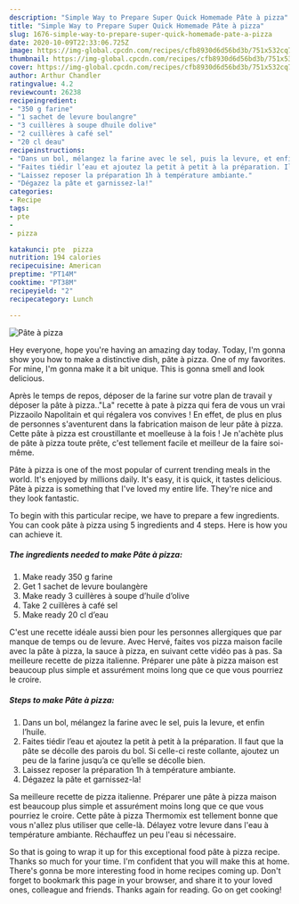 ```yaml
---
description: "Simple Way to Prepare Super Quick Homemade Pâte à pizza"
title: "Simple Way to Prepare Super Quick Homemade Pâte à pizza"
slug: 1676-simple-way-to-prepare-super-quick-homemade-pate-a-pizza
date: 2020-10-09T22:33:06.725Z
image: https://img-global.cpcdn.com/recipes/cfb8930d6d56bd3b/751x532cq70/pate-a-pizza-photo-principale-de-la-recette.jpg
thumbnail: https://img-global.cpcdn.com/recipes/cfb8930d6d56bd3b/751x532cq70/pate-a-pizza-photo-principale-de-la-recette.jpg
cover: https://img-global.cpcdn.com/recipes/cfb8930d6d56bd3b/751x532cq70/pate-a-pizza-photo-principale-de-la-recette.jpg
author: Arthur Chandler
ratingvalue: 4.2
reviewcount: 26238
recipeingredient:
- "350 g farine"
- "1 sachet de levure boulangre"
- "3 cuillères à soupe dhuile dolive"
- "2 cuillères à café sel"
- "20 cl deau"
recipeinstructions:
- "Dans un bol, mélangez la farine avec le sel, puis la levure, et enfin l’huile."
- "Faites tiédir l’eau et ajoutez la petit à petit à la préparation. Il faut que la pâte se décolle des parois du bol. Si celle-ci reste collante, ajoutez un peu de la farine jusqu’a ce qu’elle se décolle bien."
- "Laissez reposer la préparation 1h à température ambiante."
- "Dégazez la pâte et garnissez-la!"
categories:
- Recipe
tags:
- pte
- 
- pizza

katakunci: pte  pizza 
nutrition: 194 calories
recipecuisine: American
preptime: "PT14M"
cooktime: "PT38M"
recipeyield: "2"
recipecategory: Lunch

---
```



![Pâte à pizza](https://img-global.cpcdn.com/recipes/cfb8930d6d56bd3b/751x532cq70/pate-a-pizza-photo-principale-de-la-recette.jpg)

Hey everyone, hope you're having an amazing day today. Today, I'm gonna show you how to make a distinctive dish, pâte à pizza. One of my favorites. For mine, I'm gonna make it a bit unique. This is gonna smell and look delicious.

Après le temps de repos, déposer de la farine sur votre plan de travail y déposer la pâte à pizza..&#34;La&#34; recette à pate à pizza qui fera de vous un vrai Pizzaoilo Napolitain et qui régalera vos convives ! En effet, de plus en plus de personnes s&#39;aventurent dans la fabrication maison de leur pâte à pizza. Cette pâte à pizza est croustillante et moelleuse à la fois ! Je n&#39;achète plus de pâte à pizza toute prête, c&#39;est tellement facile et meilleur de la faire soi-même.

Pâte à pizza is one of the most popular of current trending meals in the world. It's enjoyed by millions daily. It's easy, it is quick, it tastes delicious. Pâte à pizza is something that I've loved my entire life. They're nice and they look fantastic.


To begin with this particular recipe, we have to prepare a few ingredients. You can cook pâte à pizza using 5 ingredients and 4 steps. Here is how you can achieve it.

<!--inarticleads1-->

##### The ingredients needed to make Pâte à pizza:

1. Make ready 350 g farine
1. Get 1 sachet de levure boulangère
1. Make ready 3 cuillères à soupe d’huile d’olive
1. Take 2 cuillères à café sel
1. Make ready 20 cl d’eau


C&#39;est une recette idéale aussi bien pour les personnes allergiques que par manque de temps ou de levure. Avec Hervé, faites vos pizza maison facile avec la pâte à pizza, la sauce à pizza, en suivant cette vidéo pas à pas. Sa meilleure recette de pizza italienne. Préparer une pâte à pizza maison est beaucoup plus simple et assurément moins long que ce que vous pourriez le croire. 

<!--inarticleads2-->

##### Steps to make Pâte à pizza:

1. Dans un bol, mélangez la farine avec le sel, puis la levure, et enfin l’huile.
1. Faites tiédir l’eau et ajoutez la petit à petit à la préparation. Il faut que la pâte se décolle des parois du bol. Si celle-ci reste collante, ajoutez un peu de la farine jusqu’a ce qu’elle se décolle bien.
1. Laissez reposer la préparation 1h à température ambiante.
1. Dégazez la pâte et garnissez-la!


Sa meilleure recette de pizza italienne. Préparer une pâte à pizza maison est beaucoup plus simple et assurément moins long que ce que vous pourriez le croire. Cette pâte à pizza Thermomix est tellement bonne que vous n&#39;allez plus utiliser que celle-là. Délayez votre levure dans l&#39;eau à température ambiante. Réchauffez un peu l&#39;eau si nécessaire. 

So that is going to wrap it up for this exceptional food pâte à pizza recipe. Thanks so much for your time. I'm confident that you will make this at home. There's gonna be more interesting food in home recipes coming up. Don't forget to bookmark this page in your browser, and share it to your loved ones, colleague and friends. Thanks again for reading. Go on get cooking!
